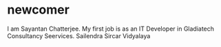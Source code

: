 # newcomer
I am Sayantan Chatterjee.
My first job is as an IT Developer in Gladiatech Consultancy Seervices.
Sailendra Sircar Vidyalaya
